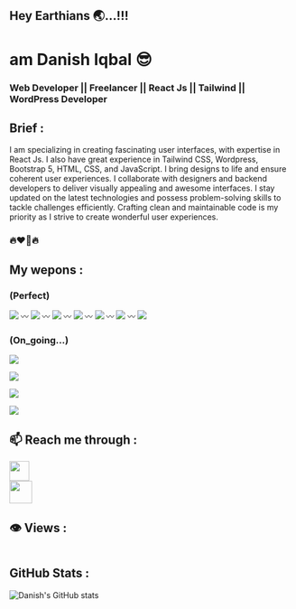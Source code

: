 ## Hey Earthians 🌏...!!!

# am Danish Iqbal 😎

### Web Developer || Freelancer || React Js || Tailwind || WordPress Developer

## Brief :

I am specializing in creating fascinating user interfaces, with expertise in React Js. I also have great experience in Tailwind CSS, Wordpress, Bootstrap 5, HTML, CSS, and JavaScript. I bring designs to life and ensure coherent user experiences. I collaborate with designers and backend developers to deliver visually appealing and awesome interfaces. I stay updated on the latest technologies and possess problem-solving skills to tackle challenges efficiently. Crafting clean and maintainable code is my priority as I strive to create wonderful user experiences.

### 🔥❤️‍🔥🔥

## My wepons :

### (Perfect)

<div>
  <a href=""><img src="https://www.vectorlogo.zone/logos/reactjs/reactjs-icon.svg" /></a>
〰️
  <a href=""><img src="https://www.vectorlogo.zone/logos/tailwindcss/tailwindcss-icon.svg" /></a>
〰️
  <a href=""><img src="https://www.vectorlogo.zone/logos/wordpress/wordpress-icon.svg" /></a>
〰️
  <a href=""><img src="https://www.vectorlogo.zone/logos/getbootstrap/getbootstrap-icon.svg" /></a>
〰️
  <a href=""><img src="https://www.vectorlogo.zone/logos/javascript/javascript-icon.svg" /></a>
〰️
  <a href=""><img src="https://www.vectorlogo.zone/logos/w3_html5/w3_html5-icon.svg" /></a>
〰️
  <a href=""><img src="https://www.vectorlogo.zone/logos/w3_css/w3_css-icon.svg" /></a>

</div>

### (On_going...)

<div>
  <a href=""><img src="https://www.vectorlogo.zone/logos/mongodb/mongodb-icon.svg" /></a>

<a href=""><img src="https://www.vectorlogo.zone/logos/expressjs/expressjs-icon.svg" /></a>

<a href=""><img src="https://www.vectorlogo.zone/logos/reactjs/reactjs-icon.svg" /></a>

<a href=""><img src="https://www.vectorlogo.zone/logos/nodejs/nodejs-icon.svg" />

</div></a>

## 📫 Reach me through :

  <div>
    <a href="https://www.linkedin.com/in/danish-iqbal-30143925a">
    <img src="https://www.vectorlogo.zone/logos/linkedin/linkedin-icon.svg" width="35" height="35"/>
  </a>
  </div>
  <div>
    <a href="mailto:diqbal885@gmail.com">
    <img src="https://www.vectorlogo.zone/logos/gmail/gmail-icon.svg" width="40" height="40"/>
  </a>
  </div>
  


## 👁️ Views :

<img src="https://komarev.com/ghpvc/?username=danish-i-11&style=flat-square&color=green" alt=""/>

## GitHub Stats :

![Danish's GitHub stats](https://github-readme-stats.vercel.app/api?username=danish-i-11&show_icons=true&theme=radical)
